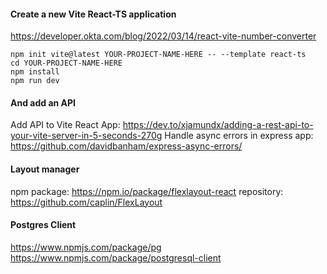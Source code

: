 #### Create a new Vite React-TS application
https://developer.okta.com/blog/2022/03/14/react-vite-number-converter
```
npm init vite@latest YOUR-PROJECT-NAME-HERE -- --template react-ts
cd YOUR-PROJECT-NAME-HERE
npm install
npm run dev
```

#### And add an API
Add API to Vite React App: https://dev.to/xjamundx/adding-a-rest-api-to-your-vite-server-in-5-seconds-270g
Handle async errors in express app: https://github.com/davidbanham/express-async-errors/

#### Layout manager
npm package: https://npm.io/package/flexlayout-react
repository: https://github.com/caplin/FlexLayout

#### Postgres Client
https://www.npmjs.com/package/pg
https://www.npmjs.com/package/postgresql-client
